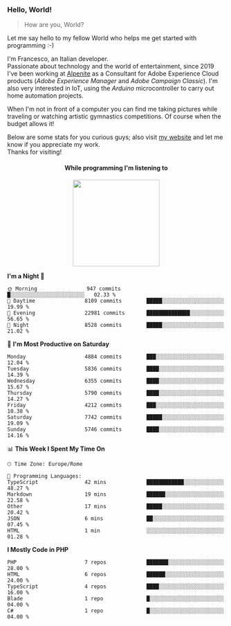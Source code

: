 ### Hello, World!

> How are you, World?

Let me say hello to my fellow World who helps me get started with programming :-)

I'm Francesco, an Italian developer.  
Passionate about technology and the world of entertainment, since 2019 I've been working at [Alpenite](https://www.alpenite.com) as a Consultant for Adobe Experience Cloud products (*Adobe Experience Manager* and *Adobe Campaign Classic*). I'm also very interested in IoT, using the *Arduino* microcontroller to carry out home automation projects.

When I'm not in front of a computer you can find me taking pictures while traveling or watching artistic gymnastics competitions. Of course when the budget allows it!

Below are some stats for you curious guys; also visit [my website](https://www.francescorega.eu) and let me know if you appreciate my work.  
Thanks for visiting!

<div align="center">
  <h4>While programming I'm listening to</h4>
  <a href="https://apps.francescorega.eu/now-playing/11147232609" target="_blank"><img src="https://apps.francescorega.eu/now-playing/11147232609" width="200"></a>
</div>

<!--START_SECTION:waka-->
**I'm a Night 🦉** 

```text
🌞 Morning                947 commits         █░░░░░░░░░░░░░░░░░░░░░░░░   02.33 % 
🌆 Daytime                8109 commits        █████░░░░░░░░░░░░░░░░░░░░   19.99 % 
🌃 Evening                22981 commits       ██████████████░░░░░░░░░░░   56.65 % 
🌙 Night                  8528 commits        █████░░░░░░░░░░░░░░░░░░░░   21.02 % 
```
📅 **I'm Most Productive on Saturday** 

```text
Monday                   4884 commits        ███░░░░░░░░░░░░░░░░░░░░░░   12.04 % 
Tuesday                  5836 commits        ████░░░░░░░░░░░░░░░░░░░░░   14.39 % 
Wednesday                6355 commits        ████░░░░░░░░░░░░░░░░░░░░░   15.67 % 
Thursday                 5790 commits        ████░░░░░░░░░░░░░░░░░░░░░   14.27 % 
Friday                   4212 commits        ███░░░░░░░░░░░░░░░░░░░░░░   10.38 % 
Saturday                 7742 commits        █████░░░░░░░░░░░░░░░░░░░░   19.09 % 
Sunday                   5746 commits        ████░░░░░░░░░░░░░░░░░░░░░   14.16 % 
```


📊 **This Week I Spent My Time On** 

```text
🕑︎ Time Zone: Europe/Rome

💬 Programming Languages: 
TypeScript               42 mins             ████████████░░░░░░░░░░░░░   48.27 % 
Markdown                 19 mins             ██████░░░░░░░░░░░░░░░░░░░   22.58 % 
Other                    17 mins             █████░░░░░░░░░░░░░░░░░░░░   20.42 % 
JSON                     6 mins              ██░░░░░░░░░░░░░░░░░░░░░░░   07.45 % 
HTML                     1 min               ░░░░░░░░░░░░░░░░░░░░░░░░░   01.28 % 
```

**I Mostly Code in PHP** 

```text
PHP                      7 repos             ███████░░░░░░░░░░░░░░░░░░   28.00 % 
HTML                     6 repos             ██████░░░░░░░░░░░░░░░░░░░   24.00 % 
TypeScript               4 repos             ████░░░░░░░░░░░░░░░░░░░░░   16.00 % 
Blade                    1 repo              █░░░░░░░░░░░░░░░░░░░░░░░░   04.00 % 
C#                       1 repo              █░░░░░░░░░░░░░░░░░░░░░░░░   04.00 % 
```




<!--END_SECTION:waka-->
